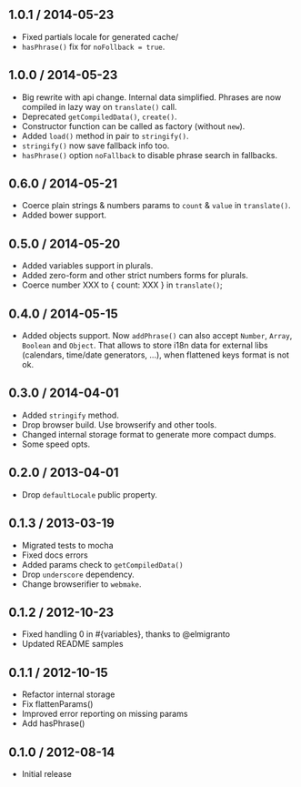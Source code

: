 1.0.1 / 2014-05-23
------------------

- Fixed partials locale for generated cache/
- `hasPhrase()` fix for `noFollback = true`.


1.0.0 / 2014-05-23
------------------

- Big rewrite with api change. Internal data simplified. Phrases are now
  compiled in lazy way on `translate()` call.
- Deprecated `getCompiledData()`, `create()`.
- Constructor function can be called as factory (without `new`).
- Added `load()` method in pair to `stringify()`.
- `stringify()` now save fallback info too.
- `hasPhrase()` option `noFallback` to disable phrase search in fallbacks.


0.6.0 / 2014-05-21
------------------

- Coerce plain strings & numbers params to `count` & `value` in `translate()`.
- Added bower support.


0.5.0 / 2014-05-20
------------------

- Added variables support in plurals.
- Added zero-form and other strict numbers forms for plurals.
- Coerce number XXX to { count: XXX } in `translate()`;


0.4.0 / 2014-05-15
------------------

- Added objects support. Now `addPhrase()` can also accept `Number`, `Array`,
  `Boolean` and `Object`. That allows to store i18n data for external libs
  (calendars, time/date generators, ...), when flattened keys format is not ok.


0.3.0 / 2014-04-01
------------------

- Added `stringify` method.
- Drop browser build. Use browserify and other tools.
- Changed internal storage format to generate more compact dumps.
- Some speed opts.


0.2.0 / 2013-04-01
------------------

- Drop `defaultLocale` public property.


0.1.3 / 2013-03-19
------------------

- Migrated tests to mocha
- Fixed docs errors
- Added params check to `getCompiledData()`
- Drop `underscore` dependency.
- Change browserifier to `webmake`.


0.1.2 / 2012-10-23
------------------

- Fixed handling 0 in #{variables}, thanks to @elmigranto
- Updated README samples


0.1.1 / 2012-10-15
------------------

- Refactor internal storage
- Fix flattenParams()
- Improved error reporting on missing params
- Add hasPhrase()


0.1.0 / 2012-08-14
------------------

- Initial release
